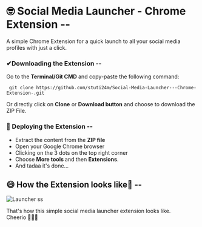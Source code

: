# 🤓 Social Media Launcher - Chrome Extension --
A simple Chrome Extension for a quick launch to all your social media profiles with just a click.

### ✔Downloading the Extension --
Go to the <b>Terminal/Git CMD</b> and copy-paste the following command:

     git clone https://github.com/stuti24m/Social-Media-Launcher---Chrome-Extension-.git
Or directly click on <b>Clone</b> or <b>Download button</b> and choose to download the ZIP File.

### 🚀 Deploying the Extension --
- Extract the content from the <b>ZIP file</b>
- Open your Google Chrome browser
- Clicking on the 3 dots on the top right corner
- Choose <b> More tools </b> and then <b>Extensions</b>.
- And tadaa it's done...

## 😄 How the Extension looks like💙 --


![Launcher ss](https://user-images.githubusercontent.com/51860224/89790821-21391380-db40-11ea-9f20-67694bcb2dca.png)
   

That's how this simple social media launcher extension looks like.
<br>Cheerio 🙋🏻‍♀️
